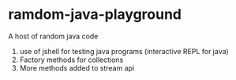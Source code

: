 # ramdom-java-playground
A host of random java code

1. use of jshell for testing java programs (interactive REPL for java)
2. Factory methods for collections
3. More methods added to stream api